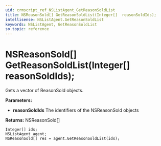 ```yaml
---
uid: crmscript_ref_NSListAgent_GetReasonSoldList
title: NSReasonSold[] GetReasonSoldList(Integer[]  reasonSoldIds);
intellisense: NSListAgent.GetReasonSoldList
keywords: NSListAgent, GetReasonSoldList
so.topic: reference
---
```


# NSReasonSold[] GetReasonSoldList(Integer[]  reasonSoldIds);

Gets a vector of ReasonSold objects.

**Parameters:**
 - **reasonSoldIds** The identifiers of the NSReasonSold objects

**Returns:** NSReasonSold[]

```crmscript
Integer[] ids;
NSListAgent agent;
NSReasonSold[] res = agent.GetReasonSoldList(ids);
```

